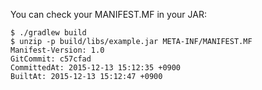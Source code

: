 You can check your MANIFEST.MF in your JAR:

```
$ ./gradlew build
$ unzip -p build/libs/example.jar META-INF/MANIFEST.MF
Manifest-Version: 1.0
GitCommit: c57cfad
CommittedAt: 2015-12-13 15:12:35 +0900
BuiltAt: 2015-12-13 15:12:47 +0900
```

